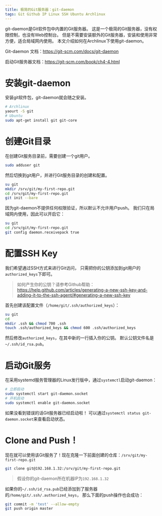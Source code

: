 ```yaml
---
title: 极简的Git服务器：git-daemon
tags: Git Github IP Linux SSH Ubuntu Archlinux
---
```


git-daemon是Git软件包中内置的Git服务器。
这是一个极简的Git服务器，没有权限控制，也没有Web控制台。
但是不需要安装额外的Git服务器，安装和使用非常方便，适合局域网内使用。
本文介绍如何在Archlinux下使用git-daemon。

Git-daemon 文档：<https://git-scm.com/docs/git-daemon>

启动Git服务器文档：<https://git-scm.com/book/ch4-4.html>

<!--more-->

# 安装git-daemon

安装git软件包，git-daemon就会随之安装。

```bash
# Archlinux
yaourt -S git
# Ubuntu
sudo apt-get install git git-core
```

# 创建Git目录

在创建Git服务目录前，需要创建一个git用户。

```bash
sudo adduser git
```

然后切换到git用户，并进行Git服务目录的创建和配置。

```bash
su git
mkdir /srv/git/my-first-repo.git
cd /srv/git/my-first-repo.git
git init --bare
```

因为git-daemon不提供任何权限验证，所以默认不允许用户push。
我们只在局域网内使用，因此可以开启它：

```bash
su git
cd /srv/git/my-first-repo.git
git config daemon.receivepack true
```

# 配置SSH Key

我们希望通过SSH方式来进行Git访问，
只需把你的公钥添加到git用户的`authorized_keys`下即可。

> 如何产生你的公钥？请参考Github帮助：<https://help.github.com/articles/generating-a-new-ssh-key-and-adding-it-to-the-ssh-agent/#generating-a-new-ssh-key>

首先创建该配置文件（`/home/git/.ssh/authorized_keys`）：

```bash
su git
cd
mkdir .ssh && chmod 700 .ssh
touch .ssh/authorized_keys && chmod 600 .ssh/authorized_keys
```

然后修改`authorized_keys`，在其中新的一行插入你的公钥。
默认公钥文件名是`~/.ssh/id_rsa.pub`。


# 启动Git服务

在采用systemd服务管理器的Linux发行版中，通过`systemctl`启动git-daemon：

```bash
# 立即启动
sudo systemctl start git-daemon.socket
# 开机启动
sudo systemctl enable git-daemon.socket
```

如果没看到错误的话Git服务器已经启动啦！
可以通过`systemctl status git-daemon.socket`来查看启动状态。

# Clone and Push！

现在就可以使用该Git服务了！现在克隆一下前面创建的仓库：`/srv/git/my-first-repo.git`


```bash
git clone git@192.168.1.32:/srv/git/my-first-repo.git
```

> 假设你的git-daemon所在机器IP为`192.168.1.32`

如果你的`~/.ssh/id_rsa.pub`已经添加到了服务器的`/home/git/.ssh/.authorized_keys`，
那么下面的push操作也会成功：

```bash
git commit -m 'test' --allow-empty
git push origin master
```

